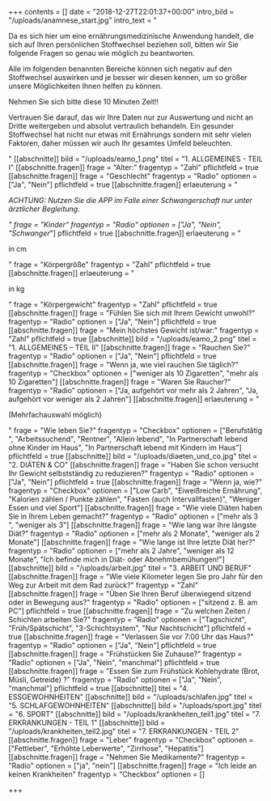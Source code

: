 +++
contents = []
date = "2018-12-27T22:01:37+00:00"
intro_bild = "/uploads/anamnese_start.jpg"
intro_text = "<p>Da es sich hier um eine ernährungsmedizinische Anwendung handelt, die sich auf Ihren persönlichen Stoffwechsel beziehen soll, bitten wir Sie folgende Fragen so genau wie möglich zu beantworten.</p><p>Alle im folgenden benannten Bereiche können sich negativ auf den Stoffwechsel auswirken und je besser wir diesen kennen, um so größer unsere Möglichkeiten Ihnen helfen zu können.</p><p>Nehmen Sie sich bitte diese 10 Minuten Zeit!!</p><p>Vertrauen Sie darauf, das wir Ihre Daten nur zur Auswertung und nicht an Dritte weitergeben und absolut vertraulich behandeln. Ein gesunder Stoffwechsel hat nicht nur etwas mit Ernährungs sondern mit sehr vielen Faktoren, daher müssen wir auch Ihr gesamtes Umfeld beleuchten.</p>"
[[abschnitte]]
bild = "/uploads/eamo_1.png"
titel = "1. ALLGEMEINES - TEIL I"
[[abschnitte.fragen]]
frage = "Alter:"
fragentyp = "Zahl"
pflichtfeld = true
[[abschnitte.fragen]]
frage = "Geschlecht"
fragentyp = "Radio"
optionen = ["Ja", "Nein"]
pflichtfeld = true
[[abschnitte.fragen]]
erlaeuterung = "<p>*ACHTUNG: Nutzen Sie die APP im Falle einer Schwangerschaft nur unter ärztlicher Begleitung.</p>"
frage = "Kinder"
fragentyp = "Radio"
optionen = ["Ja", "Nein", "Schwanger*"]
pflichtfeld = true
[[abschnitte.fragen]]
erlaeuterung = "<p>in cm</p>"
frage = "Körpergröße"
fragentyp = "Zahl"
pflichtfeld = true
[[abschnitte.fragen]]
erlaeuterung = "<p>in kg</p>"
frage = "Körpergewicht"
fragentyp = "Zahl"
pflichtfeld = true
[[abschnitte.fragen]]
frage = "Fühlen Sie sich mit Ihrem Gewicht unwohl?"
fragentyp = "Radio"
optionen = ["Ja", "Nein"]
pflichtfeld = true
[[abschnitte.fragen]]
frage = "Mein höchstes  Gewicht ist/war:"
fragentyp = "Zahl"
pflichtfeld = true
[[abschnitte]]
bild = "/uploads/eamo_2.png"
titel = "1. ALLGEMEINES – TEIL II"
[[abschnitte.fragen]]
frage = "Rauchen Sie?"
fragentyp = "Radio"
optionen = ["Ja", "Nein"]
pflichtfeld = true
[[abschnitte.fragen]]
frage = "Wenn ja, wie viel rauchen Sie täglich?"
fragentyp = "Checkbox"
optionen = ["weniger als 10 Zigaretten", "mehr als 10 Zigaretten"]
[[abschnitte.fragen]]
frage = "Waren Sie Raucher?"
fragentyp = "Radio"
optionen = ["Ja, aufgehört vor mehr als 2 Jahren", "Ja, aufgehört vor weniger als 2 Jahren"]
[[abschnitte.fragen]]
erlaeuterung = "<p>(Mehrfachauswahl möglich)</p>"
frage = "Wie leben Sie?"
fragentyp = "Checkbox"
optionen = ["Berufstätig ", "Arbeitssuchend", "Rentner", "Allein lebend", "In Partnerschaft lebend ohne Kinder im Haus", "In Partnerschaft lebend mit Kindern im Haus"]
pflichtfeld = true
[[abschnitte]]
bild = "/uploads/diaeten_und_co.jpg"
titel = "2. DIÄTEN & CO"
[[abschnitte.fragen]]
frage = "Haben Sie schon versucht Ihr Gewicht selbstständig zu reduzieren?"
fragentyp = "Radio"
optionen = ["Ja", "Nein"]
pflichtfeld = true
[[abschnitte.fragen]]
frage = "Wenn ja, wie?"
fragentyp = "Checkbox"
optionen = ["Low Carb", "Eiweißreiche Ernährung", "Kalorien zählen / Punkte zählen", "Fasten (auch Intervallfasten)", "Weniger Essen und viel Sport"]
[[abschnitte.fragen]]
frage = "Wie viele Diäten haben Sie in Ihrem Leben gemacht?"
fragentyp = "Radio"
optionen = ["mehr als 3 ", "weniger als 3"]
[[abschnitte.fragen]]
frage = "Wie lang war Ihre längste Diät?"
fragentyp = "Radio"
optionen = ["mehr als 2 Monate", "weniger als 2 Monate"]
[[abschnitte.fragen]]
frage = "Wie lange ist Ihre letzte Diät her?"
fragentyp = "Radio"
optionen = ["mehr als 2 Jahre", "weniger als 12 Monate", "Ich befinde mich in Diät- oder Abnehmbemühungen!"]
[[abschnitte]]
bild = "/uploads/arbeit.jpg"
titel = "3. ARBEIT UND BERUF"
[[abschnitte.fragen]]
frage = "Wie viele Kilometer legen Sie pro Jahr für den Weg zur Arbeit mit dem Rad zurück?"
fragentyp = "Zahl"
[[abschnitte.fragen]]
frage = "Üben Sie Ihren Beruf überwiegend sitzend oder  in Bewegung aus?"
fragentyp = "Radio"
optionen = ["sitzend z. B. am PC"]
pflichtfeld = true
[[abschnitte.fragen]]
frage = "Zu welchen Zeiten / Schichten arbeiten Sie?"
fragentyp = "Radio"
optionen = ["Tagschicht", "Früh/Spätschicht", "3-Schichtsystem", "Nur Nachtschicht"]
pflichtfeld = true
[[abschnitte.fragen]]
frage = "Verlassen Sie vor 7:00 Uhr das Haus?"
fragentyp = "Radio"
optionen = ["Ja", "Nein"]
pflichtfeld = true
[[abschnitte.fragen]]
frage = "Frühstücken Sie Zuhause?"
fragentyp = "Radio"
optionen = ["Ja", "Nein", "manchmal"]
pflichtfeld = true
[[abschnitte.fragen]]
frage = "Essen Sie zum Frühstück Kohlehydrate  (Brot, Müsli, Getreide) ?"
fragentyp = "Radio"
optionen = ["Ja", "Nein", "manchmal"]
pflichtfeld = true
[[abschnitte]]
titel = "4. ESSGEWOHNHEITEN"
[[abschnitte]]
bild = "/uploads/schlafen.jpg"
titel = "5. SCHLAFGEWOHNHEITEN"
[[abschnitte]]
bild = "/uploads/sport.jpg"
titel = "6. SPORT"
[[abschnitte]]
bild = "/uploads/krankheiten_teil1.jpg"
titel = "7. ERKRANKUNGEN - TEIL 1"
[[abschnitte]]
bild = "/uploads/krankheiten_teil2.jpg"
titel = "7. ERKRANKUNGEN - TEIL 2"
[[abschnitte.fragen]]
frage = "Leber"
fragentyp = "Checkbox"
optionen = ["Fettleber", "Erhöhte Leberwerte", "Zirrhose", "Hepatitis"]
[[abschnitte.fragen]]
frage = "Nehmen Sie Medikamente?"
fragentyp = "Radio"
optionen = ["ja", "nein"]
[[abschnitte.fragen]]
frage = "Ich leide an keinen Krankheiten"
fragentyp = "Checkbox"
optionen = []

+++
